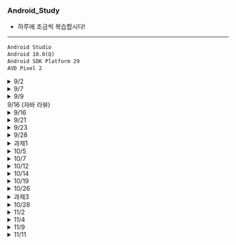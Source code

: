 ### Android_Study
- 하루에 조금씩 복습합시다!
<hr />

```
Android Studio
Android 10.0(Q)
Android SDK Platform 29
AVD Pixel 2
```


<details>
<summary>9/2</summary>

### 안드로이드 개요
- 애플리케이션 프레임워크를 통해서 제공되는 API를 사용함으로써 코드를 재사용하여 효율적이고 빠른 애플리케이션 개발 가능
- 모바일 기기에 최적화된 달빅 또는 아트런타임 제공
- 2D 그래픽 및 삼차원 그래픽을 최적화하여 표현
- 모바일용 데이터베이스인 SQLite를 제공
- 각종 오디오, 비디오 및 이미지 형식을 지원
- 모바일 기기에 내장된 각종 하드웨어(블루투스, 카메라, 나침반, WiFi 등) 지원
- 이클립스 IDE 또는 Andorid Stdudio를 통해서 강력하고 빠른 개발 환경 제공

### 안드로이드 특징
- 안드로이드의 핵심 커널(Kernel) : 리눅스로 구성
- 안드로이드 애플리케이션 개발 언어 : JAVA
- 안드로이드 SDK에서 많은 라이브러리를 포함하고 있어 개발 용이
- 오픈 소스 지향
- 지속적인 업그레이드 지원

- 안드로이드 구조
![안드로이드 구조](https://github.com/DongGeon0908/Android_Study/blob/master/pic/9_2(1).png) 

- 응용프로그램(Applications)
    + 안드로이드 스마트폰엣허 사용할 수 있는 일반적인 응용 프로그램
    + 웹 브라우저, 달력, 구글맵, 연락처, 게임 등 사용자 입장에서 가장 많이 사용
    + JAVA로 제작

- 응용 프로그램 프레임워크(Application Framework)
    + 안드로이드 API가 존재하는 곳
    + 안드로이드폰 하드웨어에 접근할 때 API를 통해서만 가능

- 안드로이드 런타임(Anrdroid Runtime)
    + JAVA 코어 라이브러리와 달빅 가상 머신 또는 아트 런타임으로 구성

- 라이브러리(Libraries)
    + 안드로이드에서 사용되는 여러 시스템 라이브러리는 시스템 접근 때문에 JAVA가 아닌 C로 작성
    + 성능이 뛰어나며 세밀한 조작 가능함

- 리눅스 커널(Linux Kernel)
    + 하드웨어의 운영과 관련된 저수준의 관리 기능
    + 메모리 관리, 디바이스 드라이버, 보안 등

![안드로이드 개발환경](https://github.com/DongGeon0908/Android_Study/blob/master/pic/9_2(2).png)
![안드로이드 개발환경](https://github.com/DongGeon0908/Android_Study/blob/master/pic/9_2(3).png)

</details>

<details>
<summary>9/7</summary>

- 안드로이드 개발 과정

![개발 과정](https://github.com/DongGeon0908/Android_Study/blob/master/pic/9_7(2).png)
<hr />

1. [Hello World](https://github.com/DongGeon0908/Android_Study/tree/master/HelloWorld)
![실행사진](https://github.com/DongGeon0908/Android_Study/blob/master/pic/9_7(1).png)
<hr />

2. [Button Base](https://github.com/DongGeon0908/Android_Study/tree/master/basebase)
![실행사진](https://github.com/DongGeon0908/Android_Study/blob/master/pic/9_7(3).png)
<hr />

</details>
<details>
<summary>9/9</summary>

- 안드로이드 어플리케이션 개발 완료

![개발 완료](https://github.com/DongGeon0908/Android_Study/blob/master/pic/9_9(1).png)
![개발 완료](https://github.com/DongGeon0908/Android_Study/blob/master/pic/9_9(2).png)
<hr />

1. [FourButton](https://github.com/DongGeon0908/Android_Study/tree/master/basebase)
![실행 사진](https://github.com/DongGeon0908/Android_Study/blob/master/pic/9_9(3).png)

- 버튼 1
    + `naver.com` 연결
- 버튼 2
    + `911` 전화
- 버튼 3
    + `갤러리` 열기
- 버튼 4
    + 종료
<hr />

### res 폴더
- 앱 개발에 사용되는 이미지, 레이아웃, 문자열 등이 들어가는 폴더
    + `drawable` : 이미지 파일 저장
    + `layout` : 액티비티(화면)을 구성하는 xm1 파일을 넣으면 됨
    + `values` : 문자열을 저장하는 string.xml 등이 들어 있음
    + `menu` : 메뉴 xml 파일이 저장되어 있음
 - `res(generated)`
    + `Android Studio 3.5` 부터 제공
    + 내부적으로 사용
<hr />

### manifests 폴더
- `AndroidManifest.xml` 파일이 들어 있음
- 앱의 여러 가지 정보를 담고 있음
<hr />

### Gradle Scripts 폴더
- `build.gradle (Module: app)` : 빌드 스크립트 핵심 파일
- `local.properties` : 컴파일되는 SDK의 경로가 들어 있음
- `gradle.properties` : JVM 관련 메모리가 설정되어 있음
<hr />
</details>

<summary>9/16 (자바 라뷰)</summary>

<details>
<summary>9/16</summary>

- View 클래스
![View](https://github.com/DongGeon0908/Android_Study/blob/master/pic/9_14(1).png)
![View](https://github.com/DongGeon0908/Android_Study/blob/master/pic/9_14(2).png)


- Button 클래스
![View](https://github.com/DongGeon0908/Android_Study/blob/master/pic/9_14(3).png)
![View](https://github.com/DongGeon0908/Android_Study/blob/master/pic/9_14(4).png)

- id 속성
    + 모든 위젯의 아이디를 나타냄
    + JAVA 코드에서 위젯에 접근할 떄 id 속성에 지정한 아이디 사용
    + id 속성은 위젯에 아이디를 새로 부여하는 개념이므로 `@+id/` 형싯으로 지정

- `match_parent`
    + 자신의 부모(대게는 레이아웃)에 폭이나 높이를 맞춤

- `wrap_content`
    + 자신의 폭이나 높이를 자신 안의 글자가 들어갈 정도로만 설정

- `background`
    + 위젯의 색상을 주로 #RRGGBB 값으로 지정

- `padding`
    + 위젯의 경계선으로부터 위젯 안의 요소가 떨어지도록 설정

- `layout_margin`
    + 위젯과 위젯 사이에 여유를 둘때 사용

- `visibility`
    + 위젯을 보일 것인지 여부를 결정
    + defualt는 `visible`
    + `invisible`과 `gone`은 보이지 않는 상태

- `enabled`
    + 위젯의 동작 여부
    + `true`와 `false`로 지정

- `clickable`
    + 클릭이나 터치가 가능하도록 함
    + `true`와 `false`로 지정

- `rotation`
    + 위젯을 회전시켜서 출력
    + 값은 각도로 지정

- 텍스트 뷰 속성
![View](https://github.com/DongGeon0908/Android_Study/blob/master/pic/9_14(5).png)
![View](https://github.com/DongGeon0908/Android_Study/blob/master/pic/9_14(6).png)

1. [간단한 실습](https://github.com/DongGeon0908/Android_Study/tree/master/Chapter4)
![실행 사진](https://github.com/DongGeon0908/Android_Study/blob/master/pic/9_14(7).png)

</details>
<details>
<summary>9/21</summary>

1. [간단한 계산기](https://github.com/DongGeon0908/Android_Study/tree/master/calculater)
![실행 사진](https://github.com/DongGeon0908/Android_Study/blob/master/pic/9_21(1).png)
<hr />

- 체크박스
    + 체크할 때마다 상태가 체크, 언체크로 변경
    + 여러 개의 체크박스가 있어도 서로 독립적으로 동작
![실행 사진](https://github.com/DongGeon0908/Android_Study/blob/master/pic/9_21(2).png)

- 스위치와 토글버튼
    + 체크박스와 모양만 다를뿐 용도는 거의 동일

- 라디오버튼
    + 여러 개 중 하나만 선택해야 하는 경우에 사용

- 라디오그룹
    + 라디오버튼만 여러 개 나열하면 클릭하는 것마다 모두 중복 선택이 되므로 라디오그룹과 함께 사용해야 함

- 이미지뷰(Image View)
    + 그림을 출력하는 위젯으로 그림이 필요하거나 화면을 화려하게 구성할 때 사용
    + 이미지뷰에 보여줄 그림 파일은 프로젝트의 `res - drawable`에 있어야 함
    + `@drawable/그림 id`
![실행 사진](https://github.com/DongGeon0908/Android_Study/blob/master/pic/9_21(3).png)
<hr />

2. [간단한 이미지 변환](https://github.com/DongGeon0908/Android_Study/tree/master/MyPet)
![실행 사진](https://github.com/DongGeon0908/Android_Study/blob/master/pic/9_21(4).png)

<hr />

</details>
<details>
<summary>9/23</summary>

- 레이아웃
    + ViewGroup 클래스로부터 상속받음
![실행 사진](https://github.com/DongGeon0908/Android_Study/blob/master/pic/9_23(1).png)    
![실행 사진](https://github.com/DongGeon0908/Android_Study/blob/master/pic/9_23(2).png)    
![실행 사진](https://github.com/DongGeon0908/Android_Study/blob/master/pic/9_23(3).png)    
![실행 사진](https://github.com/DongGeon0908/Android_Study/blob/master/pic/9_23(4).png)    

1. [실습파일](https://github.com/DongGeon0908/Android_Study/tree/master/layout)
- ![LinearLayout-vertical](https://github.com/DongGeon0908/Android_Study/blob/master/pic/9_23(5).png)

- ![LinearLayout-horizontal](https://github.com/DongGeon0908/Android_Study/blob/master/pic/9_23(6).png)

- ![LinearLayout-gravity](https://github.com/DongGeon0908/Android_Study/blob/master/pic/9_23(7).png)
    + `gravity` 속성은 레이아웃 안의 위젯을 어디에 배치할 것인지 결정

- ![layout-gravity](https://github.com/DongGeon0908/Android_Study/blob/master/pic/9_23(8).png)

- ![baselineAligned](https://github.com/DongGeon0908/Android_Study/blob/master/pic/9_23(9).png)

- 중복 리니어 레이아웃
    + 리니어레이아웃 안에 리니어레이아웃 생성하는 방식
- `layout_weight`  
    + 리니어레이아웃을 여러 개 사용할 경우 각 레이아웃의 크기를 지정할 때 사용
    + 주로 전체 화면에 대한 비율(%)로 지정

- ![LinearLayout](https://github.com/DongGeon0908/Android_Study/blob/master/pic/9_23(10).png)

- `LinearLayout - .xml파일로 설정`
```
<?xml version="1.0" encoding="utf-8"?>
<LinearLayout xmlns:android="http://schemas.android.com/apk/res/android"
    xmlns:app="http://schemas.android.com/apk/res-auto"
    xmlns:tools="http://schemas.android.com/tools"
    android:layout_width="match_parent"
    android:layout_height="match_parent"
    android:orientation="vertical"
    android:gravity="right"
    tools:context=".MainActivity">


    <LinearLayout
        android:layout_width="match_parent"
        android:layout_height="match_parent"
        android:layout_weight="1"
        android:orientation="horizontal">

        <LinearLayout
            android:layout_width="match_parent"
            android:layout_height="match_parent"
            android:layout_weight="1"
            android:background="#ff0000"
            android:orientation="vertical">
        </LinearLayout>


        <LinearLayout
            android:layout_width="match_parent"
            android:layout_height="match_parent"
            android:layout_weight="1"
            android:background="#00ff00"
            android:orientation="vertical">


        <LinearLayout
            android:layout_width="match_parent"
            android:layout_height="match_parent"
            android:layout_weight="1"
            android:background="#ffff00"
            android:orientation="vertical">
        </LinearLayout>

        <LinearLayout
            android:layout_width="match_parent"
            android:layout_height="match_parent"
            android:layout_weight="1"
            android:background="#000000"
            android:orientation="vertical">
        </LinearLayout>
        </LinearLayout>
        </LinearLayout>

        <LinearLayout
            android:layout_width="match_parent"
            android:layout_height="match_parent"
            android:layout_weight="1"
            android:background="#0000ff"
            android:orientation="vertical">
        </LinearLayout>
</LinearLayout>
```

- `.xml`파일 없이 JAVA파일로 Layout 구현
- ![LinearLayout](https://github.com/DongGeon0908/Android_Study/blob/master/pic/9_23(11).png)

```
package kr.ac.hs.layout;

import androidx.appcompat.app.AppCompatActivity;

import android.graphics.Color;
import android.os.Bundle;
import android.widget.LinearLayout;

public class MainActivity extends AppCompatActivity {

    @Override
    protected void onCreate(Bundle savedInstanceState) {
        super.onCreate(savedInstanceState);

        LinearLayout.LayoutParams params = new LinearLayout.LayoutParams(
                LinearLayout.LayoutParams.MATCH_PARENT, LinearLayout.LayoutParams.MATCH_PARENT);

        LinearLayout baseLayout = new LinearLayout(this);
        baseLayout.setOrientation(LinearLayout.VERTICAL);
        baseLayout.setBackgroundColor(Color.rgb(0,255,0));
        setContentView(baseLayout, params);
        
    }
}
```
<hr />
</details>
<details>
<summary>9/28</summary>

- 랠러티브레이아웃
1. [간단한 계산기](https://github.com/DongGeon0908/Android_Study/tree/master/layout2)
- ![랠러티브레이아웃](https://github.com/DongGeon0908/Android_Study/blob/master/pic/9_28(1).png)
- ![랠러티브레이아웃](https://github.com/DongGeon0908/Android_Study/blob/master/pic/9_28(2).png)
```
<?xml version="1.0" encoding="utf-8"?>
<RelativeLayout xmlns:android="http://schemas.android.com/apk/res/android"
    xmlns:app="http://schemas.android.com/apk/res-auto"
    xmlns:tools="http://schemas.android.com/tools"
    android:layout_width="match_parent"
    android:layout_height="match_parent"
    tools:context=".MainActivity">

    <Button
        android:layout_width="wrap_content"
        android:layout_height="wrap_content"
        android:layout_alignParentTop="true"
        android:layout_centerHorizontal="true"
        android:text="위" />

    <Button
        android:layout_width="wrap_content"
        android:layout_height="wrap_content"
        android:layout_alignParentLeft="true"
        android:layout_centerVertical="true"
        android:text="왼쪽" />

    <Button
        android:layout_width="wrap_content"
        android:layout_height="wrap_content"
        android:layout_alignParentRight="true"
        android:layout_centerVertical="true"
        android:text="오른쪽" />

    <Button
        android:layout_width="wrap_content"
        android:layout_height="wrap_content"
        android:layout_alignParentBottom="true"
        android:layout_centerHorizontal="true"
        android:text="아래" />

    <Button
        android:layout_width="wrap_content"
        android:layout_height="wrap_content"
        android:layout_centerInParent="true"
        android:text="중앙" />


</RelativeLayout>
```


- 상대 위치에 배정
- ![랠러티브레이아웃](https://github.com/DongGeon0908/Android_Study/blob/master/pic/9_28(3).png)
- ![랠러티브레이아웃](https://github.com/DongGeon0908/Android_Study/blob/master/pic/9_28(4).png)
```
<?xml version="1.0" encoding="utf-8"?>
<RelativeLayout xmlns:android="http://schemas.android.com/apk/res/android"
    xmlns:app="http://schemas.android.com/apk/res-auto"
    xmlns:tools="http://schemas.android.com/tools"
    android:layout_width="match_parent"
    android:layout_height="match_parent"
    tools:context=".MainActivity">

    <Button
        android:id="@+id/baseBtn"
        android:layout_width="150dp"
        android:layout_height="150dp"
        android:layout_centerInParent="true"
        android:layout_centerVertical="true"
        android:text="기준위젯" />

    <Button
        android:layout_width="wrap_content"
        android:layout_height="wrap_content"
        android:layout_alignBaseline="@+id/baseBtn"
        android:layout_toLeftOf="@+id/baseBtn"
        android:text="2번" />

    <Button
        android:layout_width="wrap_content"
        android:layout_height="wrap_content"
        android:layout_above="@+id/baseBtn"
        android:text="3번" />


</RelativeLayout>
```
<hr />

- ![랠러티브레이아웃](https://github.com/DongGeon0908/Android_Study/blob/master/pic/9_28(5).png)
```
<?xml version="1.0" encoding="utf-8"?>
<RelativeLayout xmlns:android="http://schemas.android.com/apk/res/android"
    xmlns:app="http://schemas.android.com/apk/res-auto"
    xmlns:tools="http://schemas.android.com/tools"
    android:layout_width="match_parent"
    android:layout_height="match_parent"
    tools:context=".MainActivity">

    <TextView
        android:id="@+id/textView1"
        android:layout_width="wrap_content"
        android:layout_height="wrap_content"
        android:layout_alignParentLeft="true"
        android:text="전화번호"
        android:textSize="25sp" />

    <EditText
        android:id="@+id/editText1"
        android:layout_width="match_parent"
        android:layout_height="wrap_content"
        android:layout_toRightOf="@+id/textView1"
        android:hint="000-0000-0000" />

    <Button
        android:id="@+id/btnCancel"
        android:layout_width="wrap_content"
        android:layout_height="wrap_content"
        android:layout_alignParentRight="true"
        android:layout_below="@+id/editText1"
        android:text="취소" />

    <Button
        android:id="@+id/btnOK"
        android:layout_width="wrap_content"
        android:layout_height="wrap_content"
        android:layout_alignBaseline="@+id/btnCancel"
        android:layout_toLeftOf="@+id/btnCancel"
        android:text="입력" />


</RelativeLayout>
```
<hr />

- 테이블레이아웃
![테이블레이아웃](https://github.com/DongGeon0908/Android_Study/blob/master/pic/9_28(6).png)
![테이블레이아웃](https://github.com/DongGeon0908/Android_Study/blob/master/pic/9_28(7).png)
[테이블레이아웃](https://github.com/DongGeon0908/Android_Study/blob/master/pic/9_28(8).png)
```
<?xml version="1.0" encoding="utf-8"?>
<TableLayout xmlns:android="http://schemas.android.com/apk/res/android"
    xmlns:app="http://schemas.android.com/apk/res-auto"
    xmlns:tools="http://schemas.android.com/tools"
    android:layout_width="match_parent"
    android:layout_height="match_parent"
    tools:context=".MainActivity">

    <TableRow>
        <Button
            android:layout_width="60dp"
            android:text="1"
            />
        <Button
            android:layout_width="60dp"
            android:text="2"
            />
        <Button
            android:layout_width="60dp"
            android:text="3"
            />
        <Button
            android:layout_width="60dp"
            android:text="4"
            />
        <Button
            android:layout_width="60dp"
            android:text="5"
            />

    </TableRow>


</TableLayout>
```
<hr />

- 그리드 레이아웃
![그리드레이아웃](https://github.com/DongGeon0908/Android_Study/blob/master/pic/9_28(9).png)
![그리드레이아웃](https://github.com/DongGeon0908/Android_Study/blob/master/pic/9_28(10).png)

- 프레임 레이아웃
![프레임레이아웃](https://github.com/DongGeon0908/Android_Study/blob/master/pic/9_28(11).png)

1. [계산기 예제](https://github.com/DongGeon0908/Android_Study/tree/master/calc)
![실행화면](https://github.com/DongGeon0908/Android_Study/blob/master/pic/9_28(12).png)

</details>
<details>
<summary>과제1</summary>

[이미지 변환](https://github.com/DongGeon0908/Android_Study/tree/master/project1)
![실행화면](https://github.com/DongGeon0908/Android_Study/blob/master/pic/project(1).png)

</details>
<details>
<summary>10/5</summary>

- 프로젝트 파일 구조
    + `manifests, java, res, Gradle Scripts`의 주요 모듈로 구성
    + 각 모듈의 파일들은 프로젝트를 만들 때 액티비티 유형에 따라 일부 다름
![실행화면](https://github.com/DongGeon0908/Android_Study/blob/master/pic/10_5(1).png)
![실행화면](https://github.com/DongGeon0908/Android_Study/blob/master/pic/10_5(2).png)
![실행화면](https://github.com/DongGeon0908/Android_Study/blob/master/pic/10_5(3).png)
<hr />

- 프로젝트 파일 간 연관성과 앱의 실행 원리
![실행화면](https://github.com/DongGeon0908/Android_Study/blob/master/pic/10_5(4).png)
![실행화면](https://github.com/DongGeon0908/Android_Study/blob/master/pic/10_5(5).png)
![실행화면](https://github.com/DongGeon0908/Android_Study/blob/master/pic/10_5(6).png)
![실행화면](https://github.com/DongGeon0908/Android_Study/blob/master/pic/10_5(7).png)
![실행화면](https://github.com/DongGeon0908/Android_Study/blob/master/pic/10_5(8).png)
<hr />

- 애플리케이션의 기초 개념
![실행화면](https://github.com/DongGeon0908/Android_Study/blob/master/pic/10_5(9).png)

- 애플리케이션은 컴포넌트로 이뤄짐
    + 액티비티(activity)
        * 사용자 인터페이스 화면을 가지는 하나의 작업
        * 액티비티들이 모여서 애플리케이션이 됨
    + 서비스(service)
        * 백그라운드에서 실행되는 컴포넌트로서 오랫동안 실행되는 작업이나 원격 프로세스를 위한 작업
    + 방송 수신자(broadcast resceiver)
        * 방송을 받고 반응하는 컴포넌트
    + 컨텐트 제공자(content provider)
        * 데이터를 관리하고 다른 애플리케이션에게 제공하는 컴포넌트

- 안드로이드에서는 다른 컴포넌트의 데이터를 사용할 수 있음

- 인텐트
    + 애플리케이션의 의도를 적어서 안드로이드에 전달하면 안드로이드가 가장 적절한 컴포넌트를 찾아서 활성화하고 실행

![실행화면](https://github.com/DongGeon0908/Android_Study/blob/master/pic/10_5(10).png)

- 안드로이드 애플리케이션의 실행 시작
    + 액티비티별로 실행
    + onCreate() 메소드가 가장 먼저 실행
![실행화면](https://github.com/DongGeon0908/Android_Study/blob/master/pic/10_5(11).png)

- 코드와 리소르를 분리하는 이유
    + 안드로이드가 탑재된 장치들이 다양해지면서 언어나 화면 크기에 따라서, 리소르를 다르게 하는것이 필요

</details>
<details>
<summary>10/7</summary>

- 컨스트레인트 레이아웃
![실행화면](https://github.com/DongGeon0908/Android_Study/blob/master/pic/10_7(1).png)
![실행화면](https://github.com/DongGeon0908/Android_Study/blob/master/pic/10_7(2).png)
![실행화면](https://github.com/DongGeon0908/Android_Study/blob/master/pic/10_7(3).png)
![실행화면](https://github.com/DongGeon0908/Android_Study/blob/master/pic/10_7(4).png)
![실행화면](https://github.com/DongGeon0908/Android_Study/blob/master/pic/10_7(5).png)
![실행화면](https://github.com/DongGeon0908/Android_Study/blob/master/pic/10_7(6).png)

- 입력 위젯
    + 사용자의 입력을 받을 수 있는 위젯
    + 안드로이드에서 다양한 입력 위젯 제공

- 이벤트 처리
    + `onClick'을 통해 이벤트 처리 가능
    + `public'만 가능
    + `View`를 메소드의 인수로 사용
![실행화면](https://github.com/DongGeon0908/Android_Study/blob/master/pic/10_7(7).png)
![실행화면](https://github.com/DongGeon0908/Android_Study/blob/master/pic/10_7(8).png)

- 폴링과 이벤트 구동 방식
    + 안드로이드는 이벤트 구동 방식 지원

- 안드로이드에서의 이벤트 처리 방법
    + XML 파일에 이벤트 처리 메소드를 등록
    + 이벤트 처리 객체를 생성하여 컴포넌트 등록
    + 뷰 클래스의 이벤트 처리 메서드를 재정의

- 이벤트 리스너
    + 리벤트를 처리하는 객체를 생성하여 위젯에 등록
    + 이벤트를 처리하는 객체를 이벤트를 처리하는 메소를 가지고 있어야 함
    + 이벤트를 처리하는 메소드들이 정의된 인터페이스를 의미
![실행화면](https://github.com/DongGeon0908/Android_Study/blob/master/pic/10_7(9).png)
![실행화면](https://github.com/DongGeon0908/Android_Study/blob/master/pic/10_7(10).png)

- 무명 클래스
    + 클래스 몸체는 정의되지만 이름이 없는 클래스
    + 클래스를 정의하면서 동시에 객체를 생성
![실행화면](https://github.com/DongGeon0908/Android_Study/blob/master/pic/10_7(11).png)

- 리스너 객체를 생성하는 방법
    + 내부 클래스
        * 리스너 클래스를 내부 클래스로 정의
        * 내부 클래스는 클래스 안에 정의
        * 자신이 속해있는 클래스의 멤버들에 자유롭게 접근 가능
        ![실행화면](https://github.com/DongGeon0908/Android_Study/blob/master/pic/10_7(12).png)
    ![실행화면](https://github.com/DongGeon0908/Android_Study/blob/master/pic/10_7(14).png)
    + 무명 클래스
        * 한번만 사용되는 클래스인 경우, 이름을 붙일 필요 없이 무명 클래스로 정의
        * 코드의 양을 줄일 수 있지만, 표기법이 난해함
    ![실행화면](https://github.com/DongGeon0908/Android_Study/blob/master/pic/10_7(15).png)
    + 액티비티 클래스
        * OnClickListener 인터페이스를 액태비티 클래스에 구현
        * 어떤 클래스에도 인터페이스는 구현할 수 있음
    ![실행화면](https://github.com/DongGeon0908/Android_Study/blob/master/pic/10_7(16).png)

</details>
<details>
<summary>10/12</summary>

- 기본 위젯
    + `TextView, Button, EdiitText`
    + `CompoundButton, CheckBox`
    + `RadioButton, Switch, ToggleButton`
    + `ImageView, ImageGroup`
<hr />

- 고급 위젯
    + API 사용해 앱 기능을 빠르게 개발/추가

- 날짜/시간 관련 위젯
![실행화면](https://github.com/DongGeon0908/Android_Study/blob/master/pic/10_12(1).png)


- 아날로그 시계
```
public class AnalogClock extends View

java.lang.Object > android.view.View > android widget AnalogClock
```

- 디지털 시계
```
public class DigitalClock extends TextView
```


![실행화면](https://github.com/DongGeon0908/Android_Study/blob/master/pic/10_12(2).png)
![실행화면](https://github.com/DongGeon0908/Android_Study/blob/master/pic/10_12(3).png)
![실행화면](https://github.com/DongGeon0908/Android_Study/blob/master/pic/10_12(4).png)
![실행화면](https://github.com/DongGeon0908/Android_Study/blob/master/pic/10_12(5).png)
![실행화면](https://github.com/DongGeon0908/Android_Study/blob/master/pic/10_12(6).png)
![실행화면](https://github.com/DongGeon0908/Android_Study/blob/master/pic/10_12(7).png)
![실행화면](https://github.com/DongGeon0908/Android_Study/blob/master/pic/10_12(8).png)
![실행화면](https://github.com/DongGeon0908/Android_Study/blob/master/pic/10_12(9).png)
![실행화면](https://github.com/DongGeon0908/Android_Study/blob/master/pic/10_12(10).png)


- 시계 및 달력 예제
[Button Base](https://github.com/DongGeon0908/Android_Study/tree/master/widgetTime)
![실행화면](https://github.com/DongGeon0908/Android_Study/blob/master/pic/10_12(11).png)

</details>
<details>
<summary>10/14</summary>

- 고급 위젯
- 뷰 컨테이너
![실행화면](https://github.com/DongGeon0908/Android_Study/blob/master/pic/10_14(1).png)
- 자동완성텍스트뷰 -> 하나의 단어만 입력 가능
- 멀티자동완성텍스트뷰 -> 다수의 단어 입력 가능
![실행화면](https://github.com/DongGeon0908/Android_Study/blob/master/pic/10_14(2).png)

[자동완성](https://github.com/DongGeon0908/Android_Study/tree/master/MyApplication4)
![실행화면](https://github.com/DongGeon0908/Android_Study/blob/master/pic/10_14(3).png)

![실행화면](https://github.com/DongGeon0908/Android_Study/blob/master/pic/10_14(4).png)
![실행화면](https://github.com/DongGeon0908/Android_Study/blob/master/pic/10_14(5).png)

![실행화면](https://github.com/DongGeon0908/Android_Study/blob/master/pic/10_14(6).png)
![실행화면](https://github.com/DongGeon0908/Android_Study/blob/master/pic/10_14(7).png)
![실행화면](https://github.com/DongGeon0908/Android_Study/blob/master/pic/10_14(8).png)

![실행화면](https://github.com/DongGeon0908/Android_Study/blob/master/pic/10_14(9).png)
![실행화면](https://github.com/DongGeon0908/Android_Study/blob/master/pic/10_14(10).png)
![실행화면](https://github.com/DongGeon0908/Android_Study/blob/master/pic/10_14(11).png)

![실행화면](https://github.com/DongGeon0908/Android_Study/blob/master/pic/10_14(12).png)
![실행화면](https://github.com/DongGeon0908/Android_Study/blob/master/pic/10_14(13).png)
![실행화면](https://github.com/DongGeon0908/Android_Study/blob/master/pic/10_14(14).png)
![실행화면](https://github.com/DongGeon0908/Android_Study/blob/master/pic/10_14(15).png)

![실행화면](https://github.com/DongGeon0908/Android_Study/blob/master/pic/10_14(16).png)
![실행화면](https://github.com/DongGeon0908/Android_Study/blob/master/pic/10_14(17).png)

[텝호스트](https://github.com/DongGeon0908/Android_Study/tree/master/TabHostEx)
![실행화면](https://github.com/DongGeon0908/Android_Study/blob/master/pic/10_14(18).png)
![실행화면](https://github.com/DongGeon0908/Android_Study/blob/master/pic/10_14(19).png)
![실행화면](https://github.com/DongGeon0908/Android_Study/blob/master/pic/10_14(20).png)

![실행화면](https://github.com/DongGeon0908/Android_Study/blob/master/pic/10_14(21).png)
![실행화면](https://github.com/DongGeon0908/Android_Study/blob/master/pic/10_14(22).png)
![실행화면](https://github.com/DongGeon0908/Android_Study/blob/master/pic/10_14(23).png)

[액션바](https://github.com/DongGeon0908/Android_Study/blob/master/pic/10_14(24).png)
[텝호스트](https://github.com/DongGeon0908/Android_Study/tree/master/ActionBarEx)
![실행화면](https://github.com/DongGeon0908/Android_Study/blob/master/pic/10_14(25).png)

![실행화면](https://github.com/DongGeon0908/Android_Study/blob/master/pic/10_14(26).png)
![실행화면](https://github.com/DongGeon0908/Android_Study/blob/master/pic/10_14(27).png)
![실행화면](https://github.com/DongGeon0908/Android_Study/blob/master/pic/10_14(28).png)

</details>
<details>
<summary>10/19</summary>

![실행화면](https://github.com/DongGeon0908/Android_Study/blob/master/pic/10_19(1).png)
![실행화면](https://github.com/DongGeon0908/Android_Study/blob/master/pic/10_19(2).png)
![실행화면](https://github.com/DongGeon0908/Android_Study/blob/master/pic/10_19(3).png)
![실행화면](https://github.com/DongGeon0908/Android_Study/blob/master/pic/10_19(4).png)


[텝호스트](https://github.com/DongGeon0908/Android_Study/tree/master/ex3)
![실행화면](https://github.com/DongGeon0908/Android_Study/blob/master/pic/10_19(5).png)
![실행화면](https://github.com/DongGeon0908/Android_Study/blob/master/pic/10_19(6).png)

</details>
<details>
<summary>10/26</summary>

- JAVA 코드만 이용한 옵션 메뉴
![실행화면](https://github.com/DongGeon0908/Android_Study/blob/master/pic/10_26(1).png)

[텝호스트](https://github.com/DongGeon0908/Android_Study/tree/master/MyApplication1026)
[JAVA코드로 옵션](https://github.com/DongGeon0908/Android_Study/blob/master/pic/10_26(2).png)

![실행화면](https://github.com/DongGeon0908/Android_Study/blob/master/pic/10_26(3).png)
![실행화면](https://github.com/DongGeon0908/Android_Study/blob/master/pic/10_26(4).png)
![실행화면](https://github.com/DongGeon0908/Android_Study/blob/master/pic/10_26(5).png)
![실행화면](https://github.com/DongGeon0908/Android_Study/blob/master/pic/10_26(6).png)

- 컨텍스트 메뉴
![실행화면](https://github.com/DongGeon0908/Android_Study/blob/master/pic/10_26(7).png)
![실행화면](https://github.com/DongGeon0908/Android_Study/blob/master/pic/10_26(8).png)

- 실습예제
![실행화면](https://github.com/DongGeon0908/Android_Study/blob/master/pic/10_26(9).png)

- 토스트
![실행화면](https://github.com/DongGeon0908/Android_Study/blob/master/pic/10_26(10).png)
![실행화면](https://github.com/DongGeon0908/Android_Study/blob/master/pic/10_26(11).png)

- 토스트 예제
![실행화면](https://github.com/DongGeon0908/Android_Study/blob/master/pic/10_26(12).png)
![실행화면](https://github.com/DongGeon0908/Android_Study/blob/master/pic/10_26(13).png)

- 대화 상자
![실행화면](https://github.com/DongGeon0908/Android_Study/blob/master/pic/10_26(14).png)
![실행화면](https://github.com/DongGeon0908/Android_Study/blob/master/pic/10_26(15).png)
![실행화면](https://github.com/DongGeon0908/Android_Study/blob/master/pic/10_26(16).png)
![실행화면](https://github.com/DongGeon0908/Android_Study/blob/master/pic/10_26(17).png)
![실행화면](https://github.com/DongGeon0908/Android_Study/blob/master/pic/10_26(18).png)
![실행화면](https://github.com/DongGeon0908/Android_Study/blob/master/pic/10_26(19).png)

</details>
<details>
<summary>과제3</summary>

![과제3](https://github.com/DongGeon0908/Android_Study/blob/master/pic/project(3).png)
[과제3](https://github.com/DongGeon0908/Android_Study/tree/master/project3)

</details>
<details>
<summary>10/28</summary>

### 파일 처리

- `내장 메모리를 이용`
![실행화면](https://github.com/DongGeon0908/Android_Study/blob/master/pic/10_28(1).png)
![실행화면](https://github.com/DongGeon0908/Android_Study/blob/master/pic/10_28(2).png)
![실행화면](https://github.com/DongGeon0908/Android_Study/blob/master/pic/10_28(4).png)
![실행화면](https://github.com/DongGeon0908/Android_Study/blob/master/pic/10_28(5).png)

[내장메모리파일처리](https://github.com/DongGeon0908/Android_Study/tree/master/10281)
![실행화면](https://github.com/DongGeon0908/Android_Study/blob/master/pic/10_28(3).png)


[일기장](https://github.com/DongGeon0908/Android_Study/tree/master/Project8_1)
![실행화면](https://github.com/DongGeon0908/Android_Study/blob/master/pic/10_28(6).png)


- `res` 폴더를 이용
![실행화면](https://github.com/DongGeon0908/Android_Study/blob/master/pic/10_28(7).png)
![실행화면](https://github.com/DongGeon0908/Android_Study/blob/master/pic/10_28(8).png)
![실행화면](https://github.com/DongGeon0908/Android_Study/blob/master/pic/10_28(9).png)

- `sd` 카드를 이용
![실행화면](https://github.com/DongGeon0908/Android_Study/blob/master/pic/10_28(10).png)
![실행화면](https://github.com/DongGeon0908/Android_Study/blob/master/pic/10_28(11).png)
![실행화면](https://github.com/DongGeon0908/Android_Study/blob/master/pic/10_28(12).png)
![실행화면](https://github.com/DongGeon0908/Android_Study/blob/master/pic/10_28(13).png)
![실행화면](https://github.com/DongGeon0908/Android_Study/blob/master/pic/10_28(14).png)
![실행화면](https://github.com/DongGeon0908/Android_Study/blob/master/pic/10_28(15).png)
![실행화면](https://github.com/DongGeon0908/Android_Study/blob/master/pic/10_28(16).png)
![실행화면](https://github.com/DongGeon0908/Android_Study/blob/master/pic/10_28(17).png)

- 특정 폴더의 하위 폴더 및 파일 목록
![실행화면](https://github.com/DongGeon0908/Android_Study/blob/master/pic/10_28(18).png)
![실행화면](https://github.com/DongGeon0908/Android_Study/blob/master/pic/10_28(19).png)

</details>
<details>
<summary>11/2</summary>

- 특정 폴더의 하위 폴더 및 파일 목록
![실행화면](https://github.com/DongGeon0908/Android_Study/blob/master/pic/11_2(1).png)

- 그래픽과 이미지

- 캔버스와 페인트 기본
![실행화면](https://github.com/DongGeon0908/Android_Study/blob/master/pic/11_2(2).png)
![실행화면](https://github.com/DongGeon0908/Android_Study/blob/master/pic/11_2(3).png)
![실행화면](https://github.com/DongGeon0908/Android_Study/blob/master/pic/11_2(4).png)
![실행화면](https://github.com/DongGeon0908/Android_Study/blob/master/pic/11_2(5).png)
![실행화면](https://github.com/DongGeon0908/Android_Study/blob/master/pic/11_2(6).png)
![실행화면](https://github.com/DongGeon0908/Android_Study/blob/master/pic/11_2(7).png)
png)

- 그래픽_터치 이벤트
![실행화면](https://github.com/DongGeon0908/Android_Study/blob/master/pic/11_2(8).png)
![실행화면](https://github.com/DongGeon0908/Android_Study/blob/master/pic/11_2(9).png)
![실행화면](https://github.com/DongGeon0908/Android_Study/blob/master/pic/11_2(10).png)
![실행화면](https://github.com/DongGeon0908/Android_Study/blob/master/pic/11_2(11).png)
![실행화면](https://github.com/DongGeon0908/Android_Study/blob/master/pic/11_2(12).png)
![실행화면](https://github.com/DongGeon0908/Android_Study/blob/master/pic/11_2(13).png)

- 이미지_비트맵
![실행화면](https://github.com/DongGeon0908/Android_Study/blob/master/pic/11_2(14).png)
![실행화면](https://github.com/DongGeon0908/Android_Study/blob/master/pic/11_2(15).png)
![실행화면](https://github.com/DongGeon0908/Android_Study/blob/master/pic/11_2(16).png)

- 이미지의 기하학적 변형
![실행화면](https://github.com/DongGeon0908/Android_Study/blob/master/pic/11_2(17).png)
![실행화면](https://github.com/DongGeon0908/Android_Study/blob/master/pic/11_2(18).png)

- 이미지의 블러링
![실행화면](https://github.com/DongGeon0908/Android_Study/blob/master/pic/11_2(19).png)
![실행화면](https://github.com/DongGeon0908/Android_Study/blob/master/pic/11_2(20).png)

- 이미지의 엠보싱
![실행화면](https://github.com/DongGeon0908/Android_Study/blob/master/pic/11_2(21).png)
![실행화면](https://github.com/DongGeon0908/Android_Study/blob/master/pic/11_2(22).png)

- 이미지의 컬러
![실행화면](https://github.com/DongGeon0908/Android_Study/blob/master/pic/11_2(23).png)
![실행화면](https://github.com/DongGeon0908/Android_Study/blob/master/pic/11_2(24).png)

</details>
<details>
<summary>11/4</summary>

[그래픽 실습](https://github.com/DongGeon0908/Android_Study/tree/master/1141)
![실행화면](https://github.com/DongGeon0908/Android_Study/blob/master/pic/11_4(1).png)

[그래픽 실습](https://github.com/DongGeon0908/Android_Study/tree/master/1142)
![실행화면](https://github.com/DongGeon0908/Android_Study/blob/master/pic/11_4(2).png)

[간단한 그림판](https://github.com/DongGeon0908/Android_Study/tree/master/1143)
![실행화면](https://github.com/DongGeon0908/Android_Study/blob/master/pic/11_4(3).png)

[간단한 포토샵](https://github.com/DongGeon0908/Android_Study/tree/master/Project9_2)
![실행화면](https://github.com/DongGeon0908/Android_Study/blob/master/pic/11_4(4).png)

</details>
<details>
<summary>11/9</summary>

- 액티비티의 개념
- 인텐트의 개념
- 액티비티 생명주기

![교재](https://github.com/DongGeon0908/Android_Study/blob/master/pic/11_9(1).png)

- 액티비티는 화면에 보임
- 서비스는 화면에 보이지 않을 수 있음

![교재](https://github.com/DongGeon0908/Android_Study/blob/master/pic/11_9(2).png)

![교재](https://github.com/DongGeon0908/Android_Study/blob/master/pic/11_9(3).png)
<hr />

- 하나의 APP이 여러개의 액티비트로 구성됨

- 실습

![교재](https://github.com/DongGeon0908/Android_Study/blob/master/pic/11_9(4).png)

![교재](https://github.com/DongGeon0908/Android_Study/blob/master/pic/11_9(5).png)

![교재](https://github.com/DongGeon0908/Android_Study/blob/master/pic/11_9(6).png)

![교재](https://github.com/DongGeon0908/Android_Study/blob/master/pic/11_9(7).png)

![교재](https://github.com/DongGeon0908/Android_Study/blob/master/pic/11_9(8).png)

![교재](https://github.com/DongGeon0908/Android_Study/blob/master/pic/11_9(9).png)

![교재](https://github.com/DongGeon0908/Android_Study/blob/master/pic/11_9(10).png)

![교재](https://github.com/DongGeon0908/Android_Study/blob/master/pic/11_9(11).png)

![교재](https://github.com/DongGeon0908/Android_Study/blob/master/pic/11_9(12).png)
<hr />

- 액티비티 3개 만들기

![교재](https://github.com/DongGeon0908/Android_Study/blob/master/pic/11_9(13).png)

![교재](https://github.com/DongGeon0908/Android_Study/blob/master/pic/11_9(14).png)

![교재](https://github.com/DongGeon0908/Android_Study/blob/master/pic/11_9(15).png)

![교재](https://github.com/DongGeon0908/Android_Study/blob/master/pic/11_9(16).png)

![교재](https://github.com/DongGeon0908/Android_Study/blob/master/pic/11_9(17).png)
<hr />

- 인텐트

![교재](https://github.com/DongGeon0908/Android_Study/blob/master/pic/11_9(18).png)

![교재](https://github.com/DongGeon0908/Android_Study/blob/master/pic/11_9(19).png)

![교재](https://github.com/DongGeon0908/Android_Study/blob/master/pic/11_9(20).png)

![교재](https://github.com/DongGeon0908/Android_Study/blob/master/pic/11_9(21).png)
<hr />

- 명화 선호도 투표 앱
![교재](https://github.com/DongGeon0908/Android_Study/blob/master/pic/11_9(22).png)

![교재](https://github.com/DongGeon0908/Android_Study/blob/master/pic/11_9(23).png)

![교재](https://github.com/DongGeon0908/Android_Study/blob/master/pic/11_9(24).png)

![교재](https://github.com/DongGeon0908/Android_Study/blob/master/pic/11_9(25).png)

![교재](https://github.com/DongGeon0908/Android_Study/blob/master/pic/11_9(26).png)

![교재](https://github.com/DongGeon0908/Android_Study/blob/master/pic/11_9(27).png)

![교재](https://github.com/DongGeon0908/Android_Study/blob/master/pic/11_9(28).png)

![교재](https://github.com/DongGeon0908/Android_Study/blob/master/pic/11_9(29).png)

![교재](https://github.com/DongGeon0908/Android_Study/blob/master/pic/11_9(30).png)

![교재](https://github.com/DongGeon0908/Android_Study/blob/master/pic/11_9(31).png)

![교재](https://github.com/DongGeon0908/Android_Study/blob/master/pic/11_9(32).png)

![교재](https://github.com/DongGeon0908/Android_Study/blob/master/pic/11_9(33).png)

![교재](https://github.com/DongGeon0908/Android_Study/blob/master/pic/11_9(34).png)
<hr />

- 양방향 액티비티

![교재](https://github.com/DongGeon0908/Android_Study/blob/master/pic/11_9(35).png)

![교재](https://github.com/DongGeon0908/Android_Study/blob/master/pic/11_9(36).png)

![교재](https://github.com/DongGeon0908/Android_Study/blob/master/pic/11_9(37).png)

![교재](https://github.com/DongGeon0908/Android_Study/blob/master/pic/11_9(38).png)

![교재](https://github.com/DongGeon0908/Android_Study/blob/master/pic/11_9(39).png)

![교재](https://github.com/DongGeon0908/Android_Study/blob/master/pic/11_9(40).png)
<hr />

- 암시적 인텐트

![교재](https://github.com/DongGeon0908/Android_Study/blob/master/pic/11_9(41).png)

![교재](https://github.com/DongGeon0908/Android_Study/blob/master/pic/11_9(42).png)

![교재](https://github.com/DongGeon0908/Android_Study/blob/master/pic/11_9(43).png)

![교재](https://github.com/DongGeon0908/Android_Study/blob/master/pic/11_9(44).png)

![교재](https://github.com/DongGeon0908/Android_Study/blob/master/pic/11_9(45).png)

![교재](https://github.com/DongGeon0908/Android_Study/blob/master/pic/11_9(46).png)
<hr />

- 액티비티 생명주기
![교재](https://github.com/DongGeon0908/Android_Study/blob/master/pic/11_9(47).png)

![교재](https://github.com/DongGeon0908/Android_Study/blob/master/pic/11_9(48).png)

![교재](https://github.com/DongGeon0908/Android_Study/blob/master/pic/11_9(49).png)

</details>
<details>
<summary>11/11</summary>

[두개의 액티비티 사용](https://github.com/DongGeon0908/Android_Study/tree/master/Project10_1)
![교재](https://github.com/DongGeon0908/Android_Study/blob/master/pic/11_11(1).png)
- app > manifests > AndroidMainfest.xml 에 새로운 액티비티 추가해야함

[명화 선호도 투표 App](https://github.com/DongGeon0908/Android_Study/tree/master/Project10_2)
![교재](https://github.com/DongGeon0908/Android_Study/blob/master/pic/11_11(2).png)

[명화 선호도 투표 App](https://github.com/DongGeon0908/Android_Study/tree/master/Project10_3)
![교재](https://github.com/DongGeon0908/Android_Study/blob/master/pic/11_11(3).png)

</details>